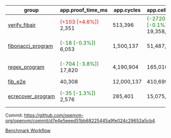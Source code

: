 | group | app.proof_time_ms | app.cycles | app.cells_used | leaf.proof_time_ms | leaf.cycles | leaf.cells_used |
| -- | -- | -- | -- | -- | -- | -- |
| [verify_fibair](https://github.com/openvm-org/openvm/blob/benchmark-results/benchmarks-pr/1248/verify_fibair-d7e4e5eeed51bb68225445a9fe024c29652a5cb4.md) |<span style='color: red'>(+103 [+4.6%])</span> 2,351 |  513,396 | <span style='color: green'>(-27201 [-0.1%])</span> 19,358,552 |- | - | - |
| [fibonacci_program](https://github.com/openvm-org/openvm/blob/benchmark-results/benchmarks-pr/1248/fibonacci-d7e4e5eeed51bb68225445a9fe024c29652a5cb4.md) |<span style='color: green'>(-18 [-0.3%])</span> 6,053 |  1,500,137 |  51,487,838 |<span style='color: green'>(-156 [-1.9%])</span> 7,904 | <span style='color: green'>(-15744 [-0.9%])</span> 1,817,955 | <span style='color: green'>(-5222811 [-6.9%])</span> 70,264,406 |
| [regex_program](https://github.com/openvm-org/openvm/blob/benchmark-results/benchmarks-pr/1248/regex-d7e4e5eeed51bb68225445a9fe024c29652a5cb4.md) |<span style='color: green'>(-704 [-3.8%])</span> 17,820 |  4,190,904 |  165,010,909 |<span style='color: green'>(-2078 [-10.8%])</span> 17,078 | <span style='color: green'>(-21360 [-0.7%])</span> 3,007,473 | <span style='color: green'>(-21669219 [-13.3%])</span> 141,617,522 |
| [fib_e2e](https://github.com/openvm-org/openvm/blob/benchmark-results/benchmarks-pr/1248/fib_e2e-d7e4e5eeed51bb68225445a9fe024c29652a5cb4.md) | 40,308 |  12,000,137 |  410,699,582 | 54,276 |  11,374,359 |  435,153,302 |
| [ecrecover_program](https://github.com/openvm-org/openvm/blob/benchmark-results/benchmarks-pr/1248/ecrecover-d7e4e5eeed51bb68225445a9fe024c29652a5cb4.md) |<span style='color: green'>(-35 [-1.3%])</span> 2,576 |  285,401 |  15,075,033 |<span style='color: green'>(-1102 [-4.9%])</span> 21,303 | <span style='color: green'>(-28022 [-0.7%])</span> 4,138,651 | <span style='color: green'>(-38606063 [-16.0%])</span> 202,803,766 |


Commit: https://github.com/openvm-org/openvm/commit/d7e4e5eeed51bb68225445a9fe024c29652a5cb4

[Benchmark Workflow](https://github.com/openvm-org/openvm/actions/runs/12923855802)

